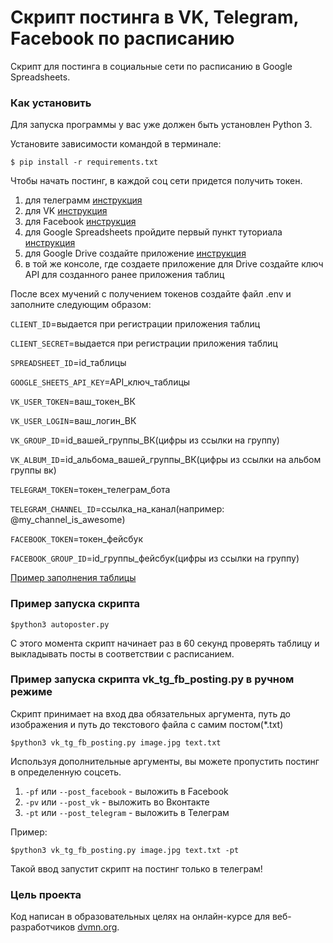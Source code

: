 # Скрипт постинга в VK, Telegram, Facebook по расписанию

Скрипт для постинга в социальные сети по расписанию в Google Spreadsheets.

### Как установить

Для запуска программы у вас уже должен быть установлен Python 3. 

Установите зависимости командой в терминале:

```
$ pip install -r requirements.txt
```

Чтобы начать постинг, в каждой соц сети придется получить токен.
1. для телеграмм [инструкция](https://smmplanner.com/blog/otlozhennyj-posting-v-telegram/)
2. для VK [инструкция](https://devman.org/qna/63/kak-poluchit-token-polzovatelja-dlja-vkontakte/)
3. для Facebook [инструкция](https://developers.facebook.com/docs/graph-api/explorer/)
4. для Google Spreadsheets пройдите первый пункт туториала [инструкция](https://developers.google.com/sheets/api/quickstart/python)
5. для  Google Drive создайте приложение [инструкция](https://gsuitedevs.github.io/PyDrive/docs/build/html/quickstart.html#authentication)
6. в той же консоле, где создаете приложение для Drive создайте ключ API для созданного ранее приложения таблиц

После всех мучений с получением токенов создайте файл .env и заполните следующим образом:

`CLIENT_ID`=выдается при регистрации приложения таблиц

`CLIENT_SECRET`=выдается при регистрации приложения таблиц

`SPREADSHEET_ID`=id_таблицы

`GOOGLE_SHEETS_API_KEY`=API_ключ_таблицы

`VK_USER_TOKEN`=ваш_токен_ВК

`VK_USER_LOGIN`=ваш_логин_ВК

`VK_GROUP_ID`=id_вашей_группы_ВК(цифры из ссылки на группу)

`VK_ALBUM_ID`=id_альбома_вашей_группы_ВК(цифры из ссылки на альбом группы вк)

`TELEGRAM_TOKEN`=токен_телеграм_бота

`TELEGRAM_CHANNEL_ID`=ссылка_на_канал(например: @my_channel_is_awesome)

`FACEBOOK_TOKEN`=токен_фейсбук

`FACEBOOK_GROUP_ID`=id_группы_фейсбук(цифры из ссылки на группу)

[Пример заполнения таблицы](https://docs.google.com/spreadsheets/d/17r4QRW_m0clut772bRnUL-U1-JiazImiZMm43SkgS9Q/edit#gid=0)

### Пример запуска скрипта 
```
$python3 autoposter.py
```
С этого момента скрипт начинает раз в 60 секунд проверять таблицу и выкладывать посты в соответствии с расписанием.


### Пример запуска скрипта vk_tg_fb_posting.py в ручном режиме
Скрипт принимает на вход два обязательных аргумента, путь до изображения и путь до текстового файла с самим постом(*.txt)
```
$python3 vk_tg_fb_posting.py image.jpg text.txt
```

Используя дополнительные аргументы, вы можете пропустить постинг в определенную соцсеть.
1. `-pf` или `--post_facebook` - выложить в Facebook
2. `-pv` или `--post_vk` - выложить во Вконтакте
3. `-pt` или `--post_telegram` - выложить в Телеграм

Пример:
```
$python3 vk_tg_fb_posting.py image.jpg text.txt -pt
```
Такой ввод запустит скрипт на постинг только в телеграм!

### Цель проекта

Код написан в образовательных целях на онлайн-курсе для веб-разработчиков [dvmn.org](https://dvmn.org/).
